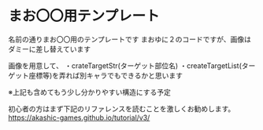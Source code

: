 # まお〇〇用テンプレート
名前の通りまお〇〇用のテンプレートです
まおゆに２のコードですが、画像はダミーに差し替えています

画像を用意して、
・crateTargetStr(ターゲット部位名)
・createTargetList(ターゲット座標等)を弄れば別キャラでもできるかと思います

※上記も含めてもう少し分かりやすい構造にする予定


初心者の方はまず下記のリファレンスを読むことを激しくお勧めします。
https://akashic-games.github.io/tutorial/v3/
